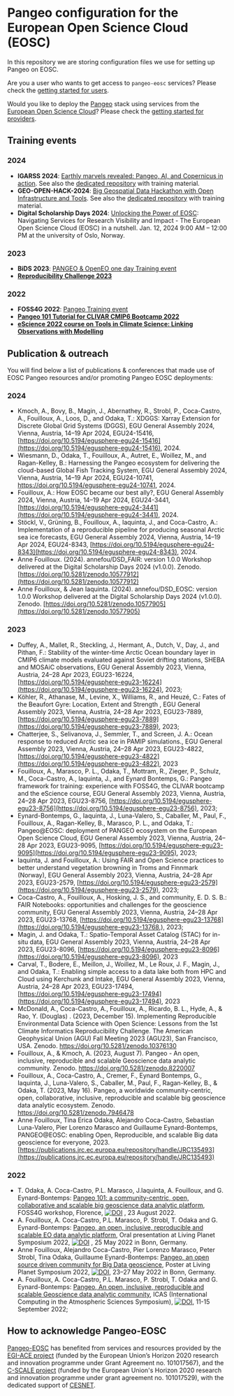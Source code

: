 # Pangeo configuration for the European Open Science Cloud (EOSC)

In this repository we are storing configuration files we use for setting up Pangeo on EOSC.

Are you a user who wants to get access to `pangeo-eosc` services?
Please check the [getting started for users](./users/users-getting-started.md).

Would you like to deploy the [Pangeo](https://pangeo.io/) stack using services
from the [European Open Science Cloud](https://open-science-cloud.ec.europa.eu/)?
Please check the [getting started for providers](./providers/providers-getting-started.md).

## Training events

### 2024
- **IGARSS 2024**: [Earthly marvels revealed: Pangeo, AI, and Copernicus in action](https://www.2024.ieeeigarss.org/). See also the [dedicated repository](https://pangeo-data.github.io/pangeo-igarss2024/intro.html) with training material.
- **GEO-OPEN-HACK-2024**: [Big Geospatial Data Hackathon with Open Infrastructure and Tools](https://iiasa.ac.at/events/jun-2024/geo-open-hack-2024-big-geospatial-data-hackathon-with-open-infrastructure-and-tools). See also the [dedicated repository](https://pangeo-data.github.io/geo-open-hack-2024/intro.html) with training material.
- **Digital Scholarship Days 2024**: [Unlocking the Power of EOSC](https://www.ub.uio.no/english/courses-events/events/dsc/2024/digital-scholarship-days/21-unlocking-eosc.html): Navigating Services for Research Visibility and Impact - The European Open Science Cloud (EOSC) in a nutshell. Jan. 12, 2024 9:00 AM – 12:00 PM at the university of Oslo, Norway.

### 2023
- **BiDS 2023**: [PANGEO & OpenEO one day Training event](https://openeo.cloud/2023/09/05/bids23-satellite-event-monday-6th-november/)
- **[Reproducibility Challenge 2023](https://eds-book.github.io/reproducibility-challenge-2023/intro.html)**

### 2022
- **FOSS4G 2022**: [Pangeo Training event](https://pangeo-data.github.io/foss4g-2022)
- **[Pangeo 101 Tutorial for CLIVAR CMIP6 Bootcamp 2022](https://pangeo-data.github.io/clivar-2022/)**
- **[eScience 2022 course on Tools in Climate Science: Linking Observations with Modelling](https://pangeo-data.github.io/escience-2022/)**

## Publication & outreach

You will find below a list of publications & conferences that made use of EOSC Pangeo resources and/or promoting Pangeo EOSC deployments:

### 2024

- Kmoch, A., Bovy, B., Magin, J., Abernathey, R., Strobl, P., Coca-Castro, A., Fouilloux, A., Loos, D., and Odaka, T.: XDGGS: Xarray Extension for Discrete Global Grid Systems (DGGS), EGU General Assembly 2024, Vienna, Austria, 14–19 Apr 2024, EGU24-15416, [https://doi.org/10.5194/egusphere-egu24-15416](https://doi.org/10.5194/egusphere-egu24-15416), 2024.
- Wiesmann, D., Odaka, T., Fouilloux, A., Autret, E., Woillez, M., and Ragan-Kelley, B.: Harnessing the Pangeo ecosystem for delivering the cloud-based Global Fish Tracking System, EGU General Assembly 2024, Vienna, Austria, 14–19 Apr 2024, EGU24-10741, https://doi.org/10.5194/egusphere-egu24-10741, 2024.
- Fouilloux, A.: How EOSC became our best ally?, EGU General Assembly 2024, Vienna, Austria, 14–19 Apr 2024, EGU24-3441, [https://doi.org/10.5194/egusphere-egu24-3441](https://doi.org/10.5194/egusphere-egu24-3441), 2024.
- Stöckl, V., Grüning, B., Fouilloux, A., Iaquinta, J., and Coca-Castro, A.: Implementation of a reproducible pipeline for producing seasonal Arctic sea ice forecasts, EGU General Assembly 2024, Vienna, Austria, 14–19 Apr 2024, EGU24-8343, [https://doi.org/10.5194/egusphere-egu24-8343](https://doi.org/10.5194/egusphere-egu24-8343), 2024.
- Anne Fouilloux. (2024). annefou/DSD_FAIR: version 1.0.0 Workshop delivered at the Digital Scholarship Days 2024 (v1.0.0). Zenodo. [https://doi.org/10.5281/zenodo.10577912](https://doi.org/10.5281/zenodo.10577912)
- Anne Fouilloux, & Jean Iaquinta. (2024). annefou/DSD_EOSC: version 1.0.0 Workshop delivered at the Digital Scholarship Days 2024 (v1.0.0). Zenodo. [https://doi.org/10.5281/zenodo.10577905](https://doi.org/10.5281/zenodo.10577905)

### 2023

- Duffey, A., Mallet, R., Steckling, J., Hermant, A., Dutch, V., Day, J., and Pithan, F.: Stability of the winter-time Arctic Ocean boundary layer in CMIP6 climate models evaluated against Soviet drifting stations, SHEBA and MOSAiC observations, EGU General Assembly 2023, Vienna, Austria, 24–28 Apr 2023, EGU23-16224, [https://doi.org/10.5194/egusphere-egu23-16224](https://doi.org/10.5194/egusphere-egu23-16224), 2023;
- Köhler, R., Athanase, M., Levine, X., Williams, R., and Heuzé, C.: Fates of the Beaufort Gyre: Location, Extent and Strength , EGU General Assembly 2023, Vienna, Austria, 24–28 Apr 2023, EGU23-7889, [https://doi.org/10.5194/egusphere-egu23-7889](https://doi.org/10.5194/egusphere-egu23-7889), 2023;
- Chatterjee, S., Selivanova, J., Semmler, T., and Screen, J. A.: Ocean response to reduced Arctic sea ice in PAMIP simulations., EGU General Assembly 2023, Vienna, Austria, 24–28 Apr 2023, EGU23-4822, [https://doi.org/10.5194/egusphere-egu23-4822](https://doi.org/10.5194/egusphere-egu23-4822), 2023
- Fouilloux, A., Marasco, P. L., Odaka, T., Mottram, R., Zieger, P., Schulz, M., Coca-Castro, A., Iaquinta, J., and Eynard Bontemps, G.: Pangeo framework for training: experience with FOSS4G, the CLIVAR bootcamp and the eScience course, EGU General Assembly 2023, Vienna, Austria, 24–28 Apr 2023, EGU23-8756, [https://doi.org/10.5194/egusphere-egu23-8756](https://doi.org/10.5194/egusphere-egu23-8756), 2023;
- Eynard-Bontemps, G., Iaquinta, J., Luna-Valero, S., Caballer, M., Paul, F., Fouilloux, A., Ragan-Kelley, B., Marasco, P. L., and Odaka, T.: Pangeo@EOSC: deployment of PANGEO ecosystem on the European Open Science Cloud, EGU General Assembly 2023, Vienna, Austria, 24–28 Apr 2023, EGU23-9095, [https://doi.org/10.5194/egusphere-egu23-9095](https://doi.org/10.5194/egusphere-egu23-9095), 2023;
- Iaquinta, J. and Fouilloux, A.: Using FAIR and Open Science practices to better understand vegetation browning in Troms and Finnmark (Norway), EGU General Assembly 2023, Vienna, Austria, 24–28 Apr 2023, EGU23-2579, [https://doi.org/10.5194/egusphere-egu23-2579](https://doi.org/10.5194/egusphere-egu23-2579), 2023;
- Coca-Castro, A., Fouilloux, A., Hosking, J. S., and community, E. D. S. B.: FAIR Notebooks: opportunities and challenges for the geoscience community, EGU General Assembly 2023, Vienna, Austria, 24–28 Apr 2023, EGU23-13768, [https://doi.org/10.5194/egusphere-egu23-13768](https://doi.org/10.5194/egusphere-egu23-13768,), 2023;
- Magin, J. and Odaka, T.: Spatio-Temporal Asset Catalog (STAC) for in-situ data, EGU General Assembly 2023, Vienna, Austria, 24–28 Apr 2023, EGU23-8096, [https://doi.org/10.5194/egusphere-egu23-8096](https://doi.org/10.5194/egusphere-egu23-8096), 2023
- Carval, T., Bodere, E., Meillon, J., Woillez, M., Le Roux, J. F., Magin, J., and Odaka, T.: Enabling simple access to a data lake both from HPC and Cloud using Kerchunk and Intake, EGU General Assembly 2023, Vienna, Austria, 24–28 Apr 2023, EGU23-17494, [https://doi.org/10.5194/egusphere-egu23-17494](https://doi.org/10.5194/egusphere-egu23-17494), 2023
- McDonald, A., Coca-Castro, A., Fouilloux, A., Ricardo, B. L., Hyde, A., & Rao, Y. (Douglas) . (2023, December 15). Implementing Reproducible Environmental Data Science with Open Science: Lessons from the 1st Climate Informatics Reproducibility Challenge. The American Geophysical Union (AGU) Fall Meeting 2023 (AGU23), San Francisco, USA. Zenodo. https://doi.org/10.5281/zenodo.10376130
- Fouilloux, A., & Kmoch, A. (2023, August 7). Pangeo - An open, inclusive, reproducible and scalable Geoscience data analytic community. Zenodo. https://doi.org/10.5281/zenodo.8220007
- Fouilloux, A., Coca-Castro, A., Cremer, F., Eynard Bontemps, G., Iaquinta, J., Luna-Valero, S., Caballer, M., Paul, F., Ragan-Kelley, B., & Odaka, T. (2023, May 16). Pangeo, a worldwide community-centric, open, collaborative, inclusive, reproducible and scalable big geoscience data analytic ecosystem. Zenodo. https://doi.org/10.5281/zenodo.7946478
- Anne Fouilloux, Tina Erica Odaka, Alejandro Coca-Castro, Sebastian Luna-Valero, Pier Lorenzo Marasco and Guillaume Eynard-Bontemps, PANGEO@EOSC: enabling Open, Reproducible, and scalable Big data geoscience for everyone, 2023. [https://publications.jrc.ec.europa.eu/repository/handle/JRC135493](https://publications.jrc.ec.europa.eu/repository/handle/JRC135493)

### 2022

- T. Odaka, A. Coca-Castro, P.L. Marasco, J.Iaquinta, A. Fouilloux,  and G. Eynard-Bontemps: [Pangeo 101: a community-centric, open, collaborative and scalable big geoscience data analytic platform](https://doi.org/10.5281/zenodo.7804619), FOSS4G workshop, Florence, [![DOI](https://zenodo.org/badge/DOI/10.5281/zenodo.7804619.svg)](https://doi.org/10.5281/zenodo.7804619) , 23 August 2022.
- A. Fouilloux, A. Coca-Castro, P.L. Marasco, P. Strobl, T. Odaka and G. Eynard-Bontemps: [Pangeo, an open, inclusive, reproducible and scalable EO data analytic platform](https://doi.org/10.5281/zenodo.7804597), Oral presentation at Living Planet Symposium 2022, [![DOI](https://zenodo.org/badge/DOI/10.5281/zenodo.7804597.svg)](https://doi.org/10.5281/zenodo.7804597) , 25 May 2022 in Bonn, Germany.
- Anne Fouilloux, Alejandro Coca-Castro, Pier Lorenzo Marasco, Peter Strobl, Tina Odaka, Guillaume Eynard-Bontemps: [Pangeo, an open source driven community for Big Data geoscience](https://doi.org/10.5281/zenodo.7804572), Poster at Living Planet Symposium 2022, [![DOI](https://zenodo.org/badge/DOI/10.5281/zenodo.7804572.svg)](https://doi.org/10.5281/zenodo.7804572), 23–27 May 2022 in Bonn, Germany.
- A. Fouilloux, A. Coca-Castro, P.L. Marasco, P. Strobl, T. Odaka and G. Eynard-Bontemps: [Pangeo, An open, inclusive, reproducible and scalable Geoscience data analytic community](https://doi.org/10.5281/zenodo.7803457), ICAS (International Computing in the Atmospheric Sciences Symposium), [![DOI](https://zenodo.org/badge/DOI/10.5281/zenodo.7803457.svg)](https://doi.org/10.5281/zenodo.7803457), 11-15 September 2022;

## How to acknowledge Pangeo-EOSC

[Pangeo-EOSC](https://github.com/pangeo-data/pangeo-eosc/) has benefited from services and resources provided by the [EGI-ACE project](https://www.egi.eu/project/egi-ace/) (funded by the European Union’s Horizon 2020 research and innovation programme under Grant Agreement no. 101017567), and the [C-SCALE project](https://c-scale.eu/) (funded by the European Union's Horizon 2020 research and innovation programme under grant agreement no. 101017529), with the dedicated support of [CESNET](https://www.cesnet.cz/en/).
